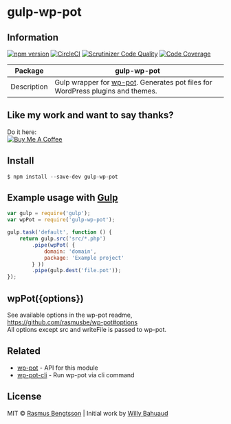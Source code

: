# gulp-wp-pot

## Information

[![npm version](https://badge.fury.io/js/gulp-wp-pot.svg)](https://www.npmjs.com/package/gulp-wp-pot) [![CircleCI](https://circleci.com/gh/rasmusbe/gulp-wp-pot.svg?style=svg)](https://circleci.com/gh/rasmusbe/gulp-wp-pot) [![Scrutinizer Code Quality](https://scrutinizer-ci.com/g/rasmusbe/gulp-wp-pot/badges/quality-score.png?b=master)](https://scrutinizer-ci.com/g/rasmusbe/gulp-wp-pot/?branch=master) [![Code Coverage](https://scrutinizer-ci.com/g/rasmusbe/gulp-wp-pot/badges/coverage.png?b=master)](https://scrutinizer-ci.com/g/rasmusbe/gulp-wp-pot/?branch=master)

| Package     | gulp-wp-pot                                          |
| ----------- | ---------------------------------------------------- |
| Description | Gulp wrapper for [wp-pot](https://github.com/rasmusbe/wp-pot). Generates pot files for WordPress plugins and themes. |

## Like my work and want to say thanks?
Do it here:  
<a href="https://www.buymeacoffee.com/rasmus" target="_blank"><img src="https://www.buymeacoffee.com/assets/img/custom_images/orange_img.png" alt="Buy Me A Coffee" style="height: auto !important;width: auto !important;" ></a>

## Install

```
$ npm install --save-dev gulp-wp-pot
```


## Example usage with [Gulp](http://github.com/gulpjs/gulp)

```js
var gulp = require('gulp');
var wpPot = require('gulp-wp-pot');

gulp.task('default', function () {
    return gulp.src('src/*.php')
        .pipe(wpPot( {
            domain: 'domain',
            package: 'Example project'
        } ))
        .pipe(gulp.dest('file.pot'));
});
```


## wpPot({options})
See available options in the wp-pot readme, https://github.com/rasmusbe/wp-pot#options  
All options except src and writeFile is passed to wp-pot.

## Related
- [wp-pot](https://github.com/rasmusbe/wp-pot) - API for this module
- [wp-pot-cli](https://github.com/rasmusbe/wp-pot-cli) - Run wp-pot via cli command

## License

MIT © [Rasmus Bengtsson](https://github.com/rasmusbe) | Initial work by [Willy Bahuaud](https://github.com/willybahuaud)
